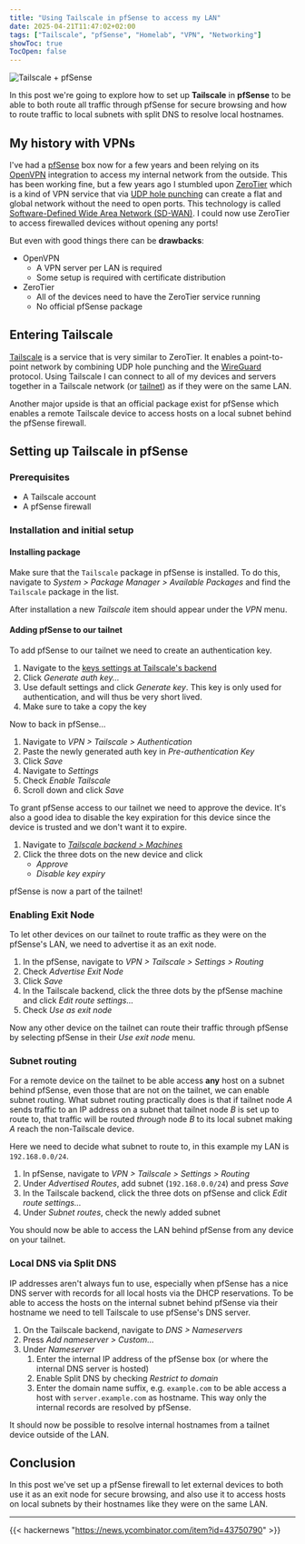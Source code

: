 ```yaml
---
title: "Using Tailscale in pfSense to access my LAN"
date: 2025-04-21T11:47:02+02:00
tags: ["Tailscale", "pfSense", "Homelab", "VPN", "Networking"]
showToc: true
TocOpen: false
---
```


![Tailscale + pfSense](/img/tailscale-pfsense-header.png)

In this post we're going to explore how to set up **Tailscale** in **pfSense** to be able to both route all traffic through pfSense for secure browsing and how to route traffic to local subnets with split DNS to resolve local hostnames.


## My history with VPNs

I've had a [pfSense](https://www.pfsense.org/) box now for a few years and been relying on its [OpenVPN](https://en.wikipedia.org/wiki/OpenVPN) integration to access my internal network from the outside. This has been working fine, but a few years ago I stumbled upon [ZeroTier](https://www.zerotier.com/) which is a kind of VPN service that via [UDP hole punching](https://en.wikipedia.org/wiki/UDP_hole_punching) can create a flat and global network without the need to open ports. This technology is called [Software-Defined Wide Area Network (SD-WAN)](https://en.wikipedia.org/wiki/SD-WAN). I could now use ZeroTier to access firewalled devices without opening any ports!

But even with good things there can be **drawbacks**:

- OpenVPN
  - A VPN server per LAN is required
  - Some setup is required with certificate distribution
- ZeroTier
  - All of the devices need to have the ZeroTier service running
  - No official pfSense package


## Entering Tailscale

[Tailscale](https://tailscale.com/) is a service that is very similar to ZeroTier. It enables a point-to-point network by combining UDP hole punching and the [WireGuard](https://www.wireguard.com/) protocol. Using Tailscale I can connect to all of my devices and servers together in a Tailscale network (or [tailnet](https://tailscale.com/kb/1136/tailnet)) as if they were on the same LAN.

Another major upside is that an official package exist for pfSense which enables a remote Tailscale device to access hosts on a local subnet behind the pfSense firewall.


## Setting up Tailscale in pfSense

### Prerequisites

- A Tailscale account
- A pfSense firewall

### Installation and initial setup

#### Installing package

Make sure that the `Tailscale` package in pfSense is installed. To do this, navigate to *System > Package Manager > Available Packages* and find the `Tailscale` package in the list.

After installation a new *Tailscale* item should appear under the *VPN* menu.


#### Adding pfSense to our tailnet

To add pfSense to our tailnet we need to create an authentication key.

1. Navigate to the [keys settings at Tailscale's backend](https://login.tailscale.com/admin/settings/keys)
2. Click *Generate auth key...*
3. Use default settings and click *Generate key*. This key is only used for authentication, and will thus be very short lived.
4. Make sure to take a copy the key

Now to back in pfSense...

1. Navigate to *VPN > Tailscale > Authentication*
2. Paste the newly generated auth key in *Pre-authentication Key*
3. Click *Save*
4. Navigate to *Settings*
5. Check *Enable Tailscale*
6. Scroll down and click *Save*

To grant pfSense access to our tailnet we need to approve the device. It's also a good idea to disable the key expiration for this device since the device is trusted and we don't want it to expire.

1. Navigate to [*Tailscale backend > Machines*](https://login.tailscale.com/admin/machines)
2. Click the three dots on the new device and click
    - *Approve*
    - *Disable key expiry*

pfSense is now a part of the tailnet!


### Enabling Exit Node

To let other devices on our tailnet to route traffic as they were on the pfSense's LAN, we need to advertise it as an exit node.

1. In the pfSense, navigate to *VPN > Tailscale > Settings > Routing*
2. Check *Advertise Exit Node*
3. Click *Save*
4. In the Tailscale backend, click the three dots by the pfSense machine and click *Edit route settings...*
5. Check *Use as exit node*

Now any other device on the tailnet can route their traffic through pfSense by selecting pfSense in their *Use exit node* menu.


### Subnet routing

For a remote device on the tailnet to be able access **any** host on a subnet behind pfSense, even those that are not on the tailnet, we can enable subnet routing.
What subnet routing practically does is that if tailnet node *A* sends traffic to an IP address on a subnet that tailnet node *B* is set up to route to, that traffic will be routed *through* node *B* to its local subnet making *A* reach the non-Tailscale device.

Here we need to decide what subnet to route to, in this example my LAN is `192.168.0.0/24`.

1. In pfSense, navigate to *VPN > Tailscale > Settings > Routing*
2. Under *Advertised Routes*, add subnet (`192.168.0.0/24`) and press *Save*
3. In the Tailscale backend, click the three dots on pfSense and click *Edit route settings...*
4. Under *Subnet routes*, check the newly added subnet

You should now be able to access the LAN behind pfSense from any device on your tailnet.


### Local DNS via Split DNS

IP addresses aren't always fun to use, especially when pfSense has a nice DNS server with records for all local hosts via the DHCP reservations.
To be able to access the hosts on the internal subnet behind pfSense via their hostname we need to tell Tailscale to use pfSense's DNS server.

1. On the Tailscale backend, navigate to *DNS > Nameservers*
2. Press *Add nameserver > Custom...*
3. Under *Nameserver*
    1. Enter the internal IP address of the pfSense box (or where the internal DNS server is hosted)
    2. Enable Split DNS by checking *Restrict to domain*
    3. Enter the domain name suffix, e.g. `example.com` to be able access a host with `server.example.com` as hostname. This way only the internal records are resolved by pfSense.

It should now be possible to resolve internal hostnames from a tailnet device outside of the LAN.


## Conclusion

In this post we've set up a pfSense firewall to let external devices to both use it as an exit node for secure browsing, and also use it to access hosts on local subnets by their hostnames like they were on the same LAN.

---

{{< hackernews "https://news.ycombinator.com/item?id=43750790" >}}
